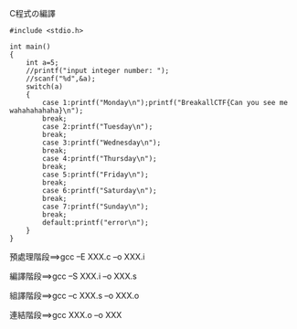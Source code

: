 C程式の編譯
```
#include <stdio.h>

int main()
{
    int a=5;
    //printf("input integer number: ");
    //scanf("%d",&a);
    switch(a)
    {
        case 1:printf("Monday\n");printf("BreakallCTF{Can you see me wahahahahaha}\n");
        break;
        case 2:printf("Tuesday\n");
        break;
        case 3:printf("Wednesday\n");
        break;
        case 4:printf("Thursday\n");
        break;
        case 5:printf("Friday\n");
        break;
        case 6:printf("Saturday\n");
        break;
        case 7:printf("Sunday\n");
        break;
        default:printf("error\n");
    }
}
```
預處理階段==>gcc –E XXX.c –o XXX.i

編譯階段==>gcc –S XXX.i  –o XXX.s

組譯階段==>gcc –c XXX.s –o XXX.o

連結階段==>gcc  XXX.o –o XXX
